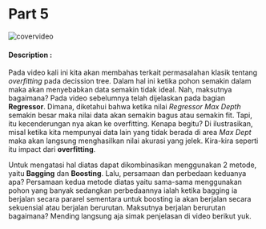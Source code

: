 # Part 5

![covervideo](http://bit.ly/makeaicovervideo)

#### **Description :**

Pada video kali ini kita akan membahas terkait permasalahan klasik tentang *overfitting* pada decission tree. Dalam hal ini ketika pohon semakin dalam maka akan menyebabkan data semakin tidak ideal. Nah, maksutnya bagaimana? Pada video sebelumnya telah dijelaskan pada bagian **Regressor**. Dimana, diketahui bahwa ketika nilai *Regressor Max Depth* semakin besar maka nilai data akan semakin bagus atau semakin fit. Tapi, itu kecenderungan nya akan ke overfitting. Kenapa begitu? Di ilustrasikan, misal ketika kita mempunyai data lain yang tidak berada di area *Max Dept* maka akan langsung menghasilkan nilai akurasi yang jelek. Kira-kira seperti itu impact dari **overfitting**.

Untuk mengatasi hal diatas dapat dikombinasikan menggunakan 2 metode, yaitu **Bagging** dan **Boosting**. Lalu, persamaan dan perbedaan keduanya apa? Persamaan kedua metode diatas yaitu sama-sama menggunakan pohon yang banyak sedangkan perbedaannya ialah ketika bagging ia berjalan secara pararel sementara untuk boosting ia akan berjalan secara sekuensial atau berjalan berurutan. Maksutnya berjalan berurutan bagaimana? Mending langsung aja simak penjelasan di video berikut yuk.